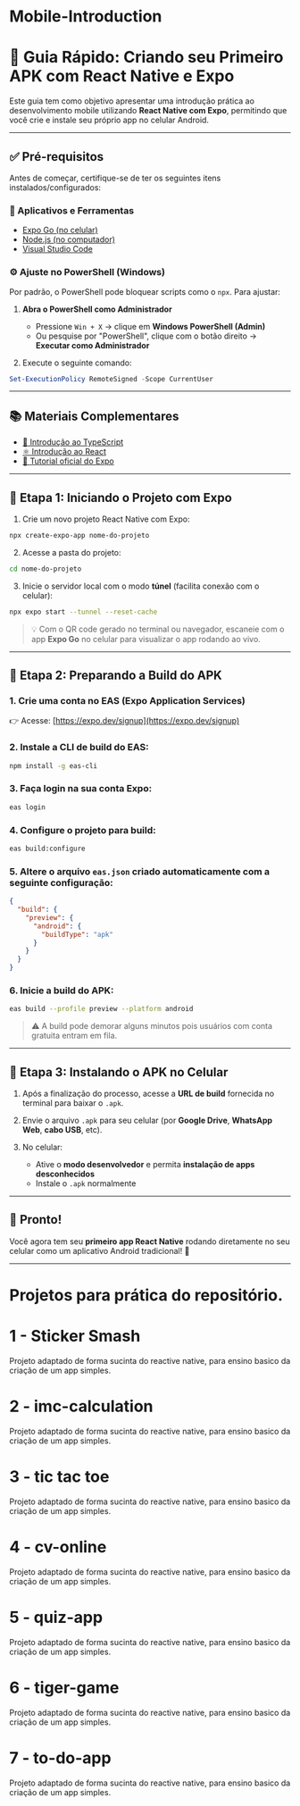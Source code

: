 # Mobile-Introduction

# 🚀 Guia Rápido: Criando seu Primeiro APK com React Native e Expo

Este guia tem como objetivo apresentar uma introdução prática ao desenvolvimento mobile utilizando **React Native com Expo**, permitindo que você crie e instale seu próprio app no celular Android.

---

## ✅ Pré-requisitos

Antes de começar, certifique-se de ter os seguintes itens instalados/configurados:

### 📲 Aplicativos e Ferramentas

- [Expo Go (no celular)](https://expo.dev/go/)
- [Node.js (no computador)](https://nodejs.org/en)
- [Visual Studio Code](https://code.visualstudio.com/)

### ⚙️ Ajuste no PowerShell (Windows)

Por padrão, o PowerShell pode bloquear scripts como o `npx`. Para ajustar:

1. **Abra o PowerShell como Administrador**  
   - Pressione `Win + X` → clique em **Windows PowerShell (Admin)**  
   - Ou pesquise por "PowerShell", clique com o botão direito → **Executar como Administrador**

2. Execute o seguinte comando:

```powershell
Set-ExecutionPolicy RemoteSigned -Scope CurrentUser
```

---

## 📚 Materiais Complementares

- [📘 Introdução ao TypeScript](https://www.typescriptlang.org/docs/handbook/2/everyday-types.html)
- [⚛️ Introdução ao React](https://react.dev/learn)
- [🚀 Tutorial oficial do Expo](https://docs.expo.dev/tutorial/overview/)

---

## 🧪 Etapa 1: Iniciando o Projeto com Expo

1. Crie um novo projeto React Native com Expo:
```sh
npx create-expo-app nome-do-projeto
```

2. Acesse a pasta do projeto:
```sh
cd nome-do-projeto
```

3. Inicie o servidor local com o modo **túnel** (facilita conexão com o celular):
```sh
npx expo start --tunnel --reset-cache
```

> 💡 Com o QR code gerado no terminal ou navegador, escaneie com o app **Expo Go** no celular para visualizar o app rodando ao vivo.

---

## 🧱 Etapa 2: Preparando a Build do APK

### 1. Crie uma conta no EAS (Expo Application Services)
👉 Acesse: [https://expo.dev/signup](https://expo.dev/signup)

### 2. Instale a CLI de build do EAS:
```sh
npm install -g eas-cli
```

### 3. Faça login na sua conta Expo:
```sh
eas login
```

### 4. Configure o projeto para build:
```sh
eas build:configure
```

### 5. Altere o arquivo `eas.json` criado automaticamente com a seguinte configuração:

```json
{
  "build": {
    "preview": {
      "android": {
        "buildType": "apk"
      }
    }
  }
}
```

### 6. Inicie a build do APK:
```sh
eas build --profile preview --platform android
```

> ⚠️ A build pode demorar alguns minutos pois usuários com conta gratuita entram em fila.

---

## 📲 Etapa 3: Instalando o APK no Celular

1. Após a finalização do processo, acesse a **URL de build** fornecida no terminal para baixar o `.apk`.

2. Envie o arquivo `.apk` para seu celular (por **Google Drive**, **WhatsApp Web**, **cabo USB**, etc).

3. No celular:
   - Ative o **modo desenvolvedor** e permita **instalação de apps desconhecidos**
   - Instale o `.apk` normalmente

---

## 🎉 Pronto!

Você agora tem seu **primeiro app React Native** rodando diretamente no seu celular como um aplicativo Android tradicional! 🙌

---
# Projetos para prática do repositório.

# 1 - Sticker Smash

Projeto adaptado de forma sucinta do reactive native, para ensino basico da criação de um app simples. 

# 2 - imc-calculation

Projeto adaptado de forma sucinta do reactive native, para ensino basico da criação de um app simples. 

# 3 - tic tac toe

Projeto adaptado de forma sucinta do reactive native, para ensino basico da criação de um app simples. 

# 4 - cv-online

Projeto adaptado de forma sucinta do reactive native, para ensino basico da criação de um app simples. 

# 5 - quiz-app

Projeto adaptado de forma sucinta do reactive native, para ensino basico da criação de um app simples. 

# 6 - tiger-game

Projeto adaptado de forma sucinta do reactive native, para ensino basico da criação de um app simples. 

# 7 - to-do-app

Projeto adaptado de forma sucinta do reactive native, para ensino basico da criação de um app simples. 
